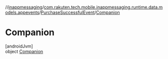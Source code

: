 //[inappmessaging](../../../../index.md)/[com.rakuten.tech.mobile.inappmessaging.runtime.data.models.appevents](../../index.md)/[PurchaseSuccessfulEvent](../index.md)/[Companion](index.md)

# Companion

[androidJvm]\
object [Companion](index.md)
